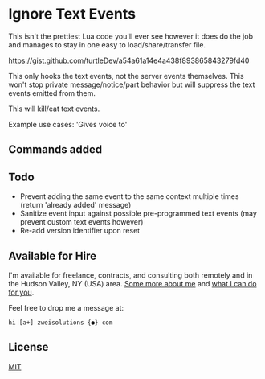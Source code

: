 # Ignore Text Events

This isn't the prettiest Lua code you'll ever see however it does do the job and manages to stay in one easy to load/share/transfer file.

https://gist.github.com/turtleDev/a54a61a14e4a438f893865843279fd40

This only hooks the text events, not the server events themselves. This won't stop private message/notice/part behavior but will suppress the text events emitted from them.

This will kill/eat text events.

Example use cases:
'Gives voice to'

## Commands added

## Todo

-   Prevent adding the same event to the same context multiple times (return 'already added' message)
-   Sanitize event input against possible pre-programmed text events (may prevent custom text events however)
-   Re-add version identifier upon reset

## Available for Hire

I'm available for freelance, contracts, and consulting both remotely and in the Hudson Valley, NY (USA) area. [Some more about me](https://www.zweisolutions.com/about.html) and [what I can do for you](https://www.zweisolutions.com/services.html).

Feel free to drop me a message at:

```
hi [a+] zweisolutions {●} com
```

## License

[MIT](../LICENSE)
